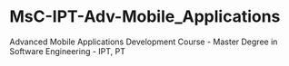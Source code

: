 # MsC-IPT-Adv-Mobile_Applications
Advanced Mobile Applications Development Course - Master Degree in Software Engineering - IPT, PT
